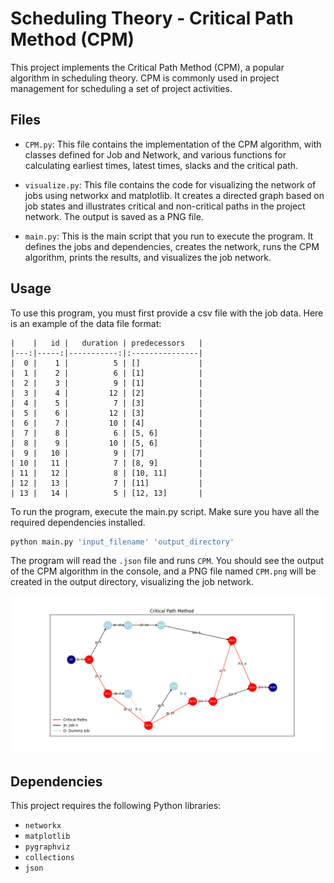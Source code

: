# Scheduling Theory - Critical Path Method (CPM)
This project implements the Critical Path Method (CPM), a popular algorithm in scheduling theory. CPM is commonly used in project management for scheduling a set of project activities.

## Files

- `CPM.py`: This file contains the implementation of the CPM algorithm, with classes defined for Job and Network, and various functions for calculating earliest times, latest times, slacks and the critical path.

- `visualize.py`: This file contains the code for visualizing the network of jobs using networkx and matplotlib. It creates a directed graph based on job states and illustrates critical and non-critical paths in the project network. The output is saved as a PNG file.

- `main.py`: This is the main script that you run to execute the program. It defines the jobs and dependencies, creates the network, runs the CPM algorithm, prints the results, and visualizes the job network.

## Usage

To use this program, you must first provide a csv file with the job data.
Here is an example of the data file format:

```csv
|    |   id |   duration | predecessors   |
|---:|-----:|-----------:|:---------------|
|  0 |    1 |          5 | []             |
|  1 |    2 |          6 | [1]            |
|  2 |    3 |          9 | [1]            |
|  3 |    4 |         12 | [2]            |
|  4 |    5 |          7 | [3]            |
|  5 |    6 |         12 | [3]            |
|  6 |    7 |         10 | [4]            |
|  7 |    8 |          6 | [5, 6]         |
|  8 |    9 |         10 | [5, 6]         |
|  9 |   10 |          9 | [7]            |
| 10 |   11 |          7 | [8, 9]         |
| 11 |   12 |          8 | [10, 11]       |
| 12 |   13 |          7 | [11]           |
| 13 |   14 |          5 | [12, 13]       |
```

To run the program, execute the main.py script. Make sure you have all the required dependencies installed.

```bash
python main.py 'input_filename' 'output_directory'
```
The program will read the `.json` file and runs `CPM`. You should see the output of the CPM algorithm in the console, and a PNG file named `CPM.png` will be created in the output directory, visualizing the job network.

![image not found](output/example_CPM.png)

## Dependencies

This project requires the following Python libraries:

- `networkx`
- `matplotlib`
- `pygraphviz`
- `collections`
- `json`
